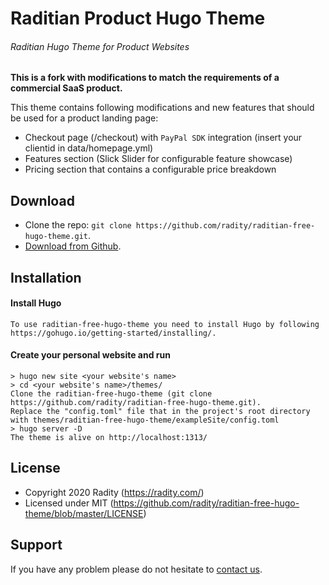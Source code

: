 # Raditian Product Hugo Theme
###### Raditian Hugo Theme for Product Websites

**This is a fork with modifications to match the requirements of a commercial SaaS product.**

This theme contains following modifications and new features that should be used for a product landing page:
- Checkout page (/checkout) with `PayPal SDK` integration (insert your clientid in data/homepage.yml)
- Features section (Slick Slider for configurable feature showcase)
- Pricing section that contains a configurable price breakdown

## Download

- Clone the repo: `git clone https://github.com/radity/raditian-free-hugo-theme.git`.
- [Download from Github](https://github.com/radity/raditian-free-hugo-theme/archive/master.zip).

## Installation
#### Install Hugo
    To use raditian-free-hugo-theme you need to install Hugo by following https://gohugo.io/getting-started/installing/.

#### Create your personal website and run
    > hugo new site <your website's name>
    > cd <your website's name>/themes/
    Clone the raditian-free-hugo-theme (git clone https://github.com/radity/raditian-free-hugo-theme.git).
    Replace the "config.toml" file that in the project's root directory with themes/raditian-free-hugo-theme/exampleSite/config.toml
    > hugo server -D
    The theme is alive on http://localhost:1313/ 

## License

- Copyright 2020 Radity (https://radity.com/)
- Licensed under MIT (https://github.com/radity/raditian-free-hugo-theme/blob/master/LICENSE)

## Support

If you have any problem please do not hesitate to [contact us](https://radity.com/en/contact/).
